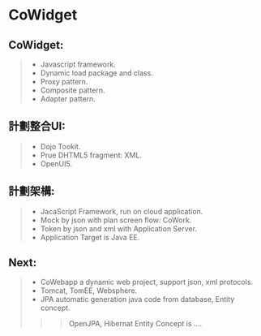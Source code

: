 # CoWidget
## CoWidget:
> - Javascript framework.
> - Dynamic load package and class.
> - Proxy pattern.
> - Composite pattern.
> - Adapter pattern.


## 計劃整合UI:
> - Dojo Tookit.
> - Prue DHTML5 fragment: XML.
> - OpenUI5.


## 計劃架構:
> - JacaScript Framework, run on cloud application.
> - Mock by json with plan screen flow: CoWork.
> - Token by json and xml with Application Server.
> - Application Target is Java EE.

## Next:
> - CoWebapp a dynamic web project, support json, xml protocols.
> - Tomcat, TomEE, Websphere.
> - JPA automatic generation java code from database, Entity concept.
> > > OpenJPA, Hibernat
> > > Entity Concept is ....

